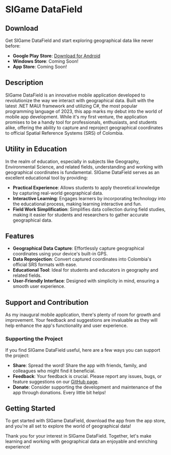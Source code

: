 # SIGame DataField

## Download

Get SIGame DataField and start exploring geographical data like never before:

- **Google Play Store**: [Download for Android](https://play.google.com/store/apps/details?id=com.sigame.datafield)
- **Windows Store**: Coming Soon!
- **App Store**: Coming Soon!


## Description

SIGame DataField is an innovative mobile application developed to revolutionize the way we interact with geographical data. Built with the latest .NET MAUI framework and utilizing C#, the most popular programming language of 2023, this app marks my debut into the world of mobile app development. While it's my first venture, the application promises to be a handy tool for professionals, enthusiasts, and students alike, offering the ability to capture and reproject geographical coordinates to official Spatial Reference Systems (SRS) of Colombia.

## Utility in Education

In the realm of education, especially in subjects like Geography, Environmental Science, and related fields, understanding and working with geographical coordinates is fundamental. SIGame DataField serves as an excellent educational tool by providing:

- **Practical Experience**: Allows students to apply theoretical knowledge by capturing real-world geographical data.
- **Interactive Learning**: Engages learners by incorporating technology into the educational process, making learning interactive and fun.
- **Field Work Simplification**: Simplifies data collection during field studies, making it easier for students and researchers to gather accurate geographical data.

## Features

- **Geographical Data Capture**: Effortlessly capture geographical coordinates using your device's built-in GPS.
- **Data Reprojection**: Convert captured coordinates into Colombia's official SRS formats with ease.
- **Educational Tool**: Ideal for students and educators in geography and related fields.
- **User-Friendly Interface**: Designed with simplicity in mind, ensuring a smooth user experience.

## Support and Contribution

As my inaugural mobile application, there's plenty of room for growth and improvement. Your feedback and suggestions are invaluable as they will help enhance the app's functionality and user experience.

### Supporting the Project

If you find SIGame DataField useful, here are a few ways you can support the project:

- **Share**: Spread the word! Share the app with friends, family, and colleagues who might find it beneficial.
- **Feedback**: Your feedback is crucial. Please report any issues, bugs, or feature suggestions on our [GitHub page](https://www.github.com/sebastianmr6/datafield).
- **Donate**: Consider supporting the development and maintenance of the app through donations. Every little bit helps!

## Getting Started

To get started with SIGame DataField, download the app from the app store, and you're all set to explore the world of geographical data!

Thank you for your interest in SIGame DataField. Together, let's make learning and working with geographical data an enjoyable and enriching experience!
